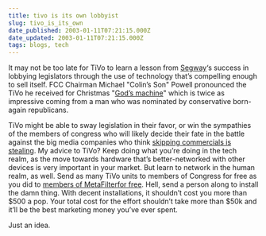 ```yaml
---
title: tivo is its own lobbyist
slug: tivo_is_its_own
date_published: 2003-01-11T07:21:15.000Z
date_updated: 2003-01-11T07:21:15.000Z
tags: blogs, tech
---
```


It may not be too late for TiVo to learn a lesson from [Segway](http://www.dashes.com/anil/index.php?archives/004108.php)‘s success in lobbying legislators through the use of technology that’s compelling enough to sell itself. FCC Chairman Michael "Colin’s Son" Powell pronounced the TiVo he received for Christmas "[God’s machine](http://apnews.myway.com/article/20030110/D7OFL0J80.html)" which is twice as impressive coming from a man who was nominated by conservative born-again republicans.

TiVo might be able to sway legislation in their favor, or win the sympathies of the members of congress who will likely decide their fate in the battle against the big media companies who think [skipping commercials is stealing](http://action.eff.org/action/moreinfo.asp?item=1517). My advice to TiVo? Keep doing what you’re doing in the tech realm, as the move towards hardware that’s better-networked with other devices is very important in your market. But learn to network in the human realm, as well. Send as many TiVo units to members of Congress for free as you did to [members of MetaFilter](http://www.metafilter.com/comments.mefi/3401)[for free](http://metatalk.metafilter.com/mefi/182). Hell, send a person along to install the damn thing. With decent installations, it shouldn’t cost you more than $500 a pop. Your total cost for the effort shouldn’t take more than $50k and it’ll be the best marketing money you’ve ever spent.

Just an idea.
